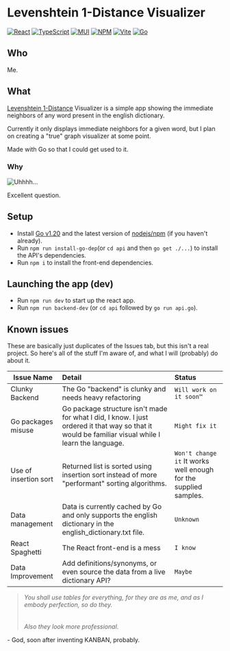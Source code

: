 # Levenshtein 1-Distance Visualizer
 [![React](https://img.shields.io/badge/react-%2320232a.svg?style=for-the-badge&logo=react&logoColor=%2361DAFB)](https://reactjs.org/) [![TypeScript](https://img.shields.io/badge/typescript-%23007ACC.svg?style=for-the-badge&logo=typescript&logoColor=white)](https://www.typescriptlang.org/) [![MUI](https://img.shields.io/badge/MUI-%230081CB.svg?style=for-the-badge&logo=mui&logoColor=white)](https://mui.com) [![NPM](https://img.shields.io/badge/NPM-%23CB3837.svg?style=for-the-badge&logo=npm&logoColor=white)](https://www.npmjs.com/) [![Vite](https://img.shields.io/badge/vite-%23646CFF.svg?style=for-the-badge&logo=vite&logoColor=white)](https://vitejs.dev/) [![Go](https://img.shields.io/badge/go-%2300ADD8.svg?style=for-the-badge&logo=go&logoColor=white)](https://go.dev)

## Who

Me.

## What

[Levenshtein 1-Distance](https://en.wikipedia.org/wiki/Levenshtein_distance) Visualizer is a simple app showing the immediate neighbors of any word present in the english dictionary.

Currently it only displays immediate neighbors for a given word, but I plan on creating a "true" graph visualizer at some point.

Made with Go so that I could get used to it.

### Why

![Uhhhh...](https://i.kym-cdn.com/photos/images/original/000/859/202/790.png)

Excellent question.

## Setup

- Install [Go v1.20](https://go.dev/) and the latest version of [nodejs/npm](https://docs.npmjs.com/downloading-and-installing-node-js-and-npm) (if you haven't already).
- Run `npm run install-go-dep`(or `cd api` and then `go get ./...`) to install the API's dependencies.
- Run `npm i` to install the front-end dependencies.

## Launching the app (dev)

- Run `npm run dev` to start up the react app.
- Run `npm run backend-dev` (or `cd api` followed by `go run api.go`).


## Known issues

These are basically just duplicates of the Issues tab, but this isn't a real project. So here's all of the stuff I'm aware of, and what I will (probably) do about it.

|Issue Name |Detail |Status |
---|:---|:---
|Clunky Backend|The Go "backend" is clunky and needs heavy refactoring|`Will work on it soon™`|
|Go packages misuse|Go package structure isn't made for what I did, I know. I just ordered it that way so that it would be familiar visual while I learn the language.|`Might fix it`|
|Use of insertion sort|Returned list is sorted using insertion sort instead of more "performant" sorting algorithms.|`Won't change it` It works well enough for the supplied samples.|
|Data management|Data is currently cached by Go and only supports the english dictionary in the english_dictionary.txt file.|`Unknown`|
|React Spaghetti| The React front-end is a mess | `I know`|
|Data Improvement| Add definitions/synonyms, or even source the data from a live dictionary API?|`Maybe`|


> *You shall use tables for everything, for they are as me, and as I embody perfection, so do they.*
> \
> \
> \
> *Also they look more professional*.

\- God, soon after inventing KANBAN, probably.
